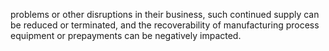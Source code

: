 problems or other disruptions in their business, such continued supply can be reduced or terminated, and the recoverability of
manufacturing process equipment or prepayments can be negatively impacted.